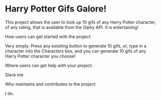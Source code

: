 # Harry Potter Gifs Galore!
This project allows the user to look up 10 gifs of any Harry Potter character, of any rating, that is available from the Giphy API. It is entertaining!

How users can get started with the project:

Very simply. Press any exisiting button to generate 10 gifs, or, type in a character into the Characters box, and you can generate 10 gifs of any Harry Potter character you choose!

Where users can get help with your project:

Slack me

Who maintains and contributes to the project:

I do.